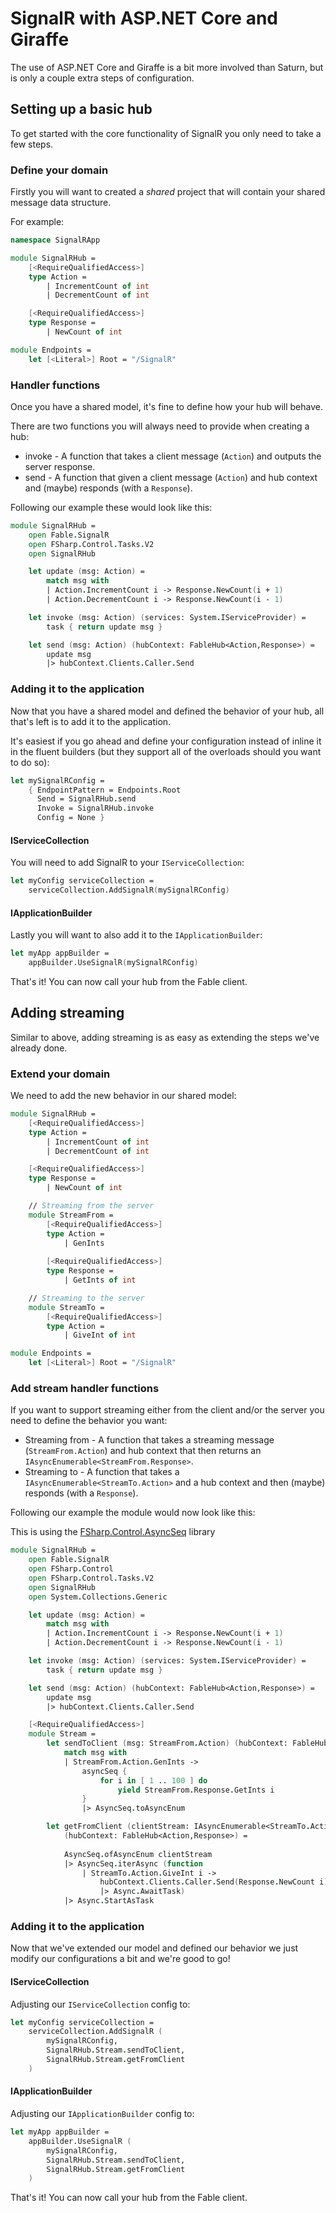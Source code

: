 # SignalR with ASP.NET Core and Giraffe

The use of ASP.NET Core and Giraffe is a bit
more involved than Saturn, but is only a couple extra
steps of configuration.

## Setting up a basic hub

To get started with the core functionality of SignalR
you only need to take a few steps.

### Define your domain

Firstly you will want to created a *shared* project that will
contain your shared message data structure.

For example:

```fsharp
namespace SignalRApp

module SignalRHub =
    [<RequireQualifiedAccess>]
    type Action =
        | IncrementCount of int
        | DecrementCount of int

    [<RequireQualifiedAccess>]
    type Response =
        | NewCount of int

module Endpoints =   
    let [<Literal>] Root = "/SignalR"
```

### Handler functions

Once you have a shared model, it's fine to define how your
hub will behave.

There are two functions you will always need to provide when
creating a hub:
* invoke - A function that takes a client message (`Action`) and outputs the server response.
* send - A function that given a client message (`Action`) and hub context and (maybe) responds 
(with a `Response`).

Following our example these would look like this:

```fsharp
module SignalRHub =
    open Fable.SignalR
    open FSharp.Control.Tasks.V2
    open SignalRHub

    let update (msg: Action) =
        match msg with
        | Action.IncrementCount i -> Response.NewCount(i + 1)
        | Action.DecrementCount i -> Response.NewCount(i - 1)

    let invoke (msg: Action) (services: System.IServiceProvider) =
        task { return update msg }

    let send (msg: Action) (hubContext: FableHub<Action,Response>) =
        update msg
        |> hubContext.Clients.Caller.Send
```

### Adding it to the application

Now that you have a shared model and defined the behavior of your hub, all
that's left is to add it to the application.

It's easiest if you go ahead and define your configuration instead of inline it
in the fluent builders (but they support all of the overloads should you want to do so):

```fsharp
let mySignalRConfig =
    { EndpointPattern = Endpoints.Root
      Send = SignalRHub.send
      Invoke = SignalRHub.invoke 
      Config = None }
```

#### IServiceCollection

You will need to add SignalR to your `IServiceCollection`:

```fsharp
let myConfig serviceCollection =
    serviceCollection.AddSignalR(mySignalRConfig)
```

#### IApplicationBuilder

Lastly you will want to also add it to the `IApplicationBuilder`:

```fsharp
let myApp appBuilder =
    appBuilder.UseSignalR(mySignalRConfig)
```

That's it! You can now call your hub from the Fable client.

## Adding streaming

Similar to above, adding streaming is as easy as extending the steps we've
already done.

### Extend your domain

We need to add the new behavior in our shared model:

```fsharp
module SignalRHub =
    [<RequireQualifiedAccess>]
    type Action =
        | IncrementCount of int
        | DecrementCount of int

    [<RequireQualifiedAccess>]
    type Response =
        | NewCount of int

    // Streaming from the server
    module StreamFrom =
        [<RequireQualifiedAccess>]
        type Action =
            | GenInts
        
        [<RequireQualifiedAccess>]
        type Response =
            | GetInts of int

    // Streaming to the server
    module StreamTo =
        [<RequireQualifiedAccess>]
        type Action =
            | GiveInt of int

module Endpoints =   
    let [<Literal>] Root = "/SignalR"
```

### Add stream handler functions

If you want to support streaming either from the client and/or the
server you need to define the behavior you want:
* Streaming from - A function that takes a streaming message (`StreamFrom.Action`) 
and hub context that then returns an `IAsyncEnumerable<StreamFrom.Response>`.
* Streaming to - A function that takes a `IAsyncEnumerable<StreamTo.Action>` and a hub context
and then (maybe) responds (with a `Response`).

Following our example the module would now look like this:

<Note type="tip">This is using the [FSharp.Control.AsyncSeq](https://github.com/fsprojects/FSharp.Control.AsyncSeq) library</Note>

```fsharp
module SignalRHub =
    open Fable.SignalR
    open FSharp.Control
    open FSharp.Control.Tasks.V2
    open SignalRHub
    open System.Collections.Generic

    let update (msg: Action) =
        match msg with
        | Action.IncrementCount i -> Response.NewCount(i + 1)
        | Action.DecrementCount i -> Response.NewCount(i - 1)

    let invoke (msg: Action) (services: System.IServiceProvider) =
        task { return update msg }

    let send (msg: Action) (hubContext: FableHub<Action,Response>) =
        update msg
        |> hubContext.Clients.Caller.Send

    [<RequireQualifiedAccess>]
    module Stream =
        let sendToClient (msg: StreamFrom.Action) (hubContext: FableHub<Action,Response>) =
            match msg with
            | StreamFrom.Action.GenInts ->
                asyncSeq {
                    for i in [ 1 .. 100 ] do
                        yield StreamFrom.Response.GetInts i
                }
                |> AsyncSeq.toAsyncEnum

        let getFromClient (clientStream: IAsyncEnumerable<StreamTo.Action>) 
            (hubContext: FableHub<Action,Response>) =
            
            AsyncSeq.ofAsyncEnum clientStream
            |> AsyncSeq.iterAsync (function 
                | StreamTo.Action.GiveInt i -> 
                    hubContext.Clients.Caller.Send(Response.NewCount i) 
                    |> Async.AwaitTask)
            |> Async.StartAsTask
```

### Adding it to the application

Now that we've extended our model and defined our behavior we just
modify our configurations a bit and we're good to go!

#### IServiceCollection

Adjusting our `IServiceCollection` config to:

```fsharp
let myConfig serviceCollection =
    serviceCollection.AddSignalR (
        mySignalRConfig, 
        SignalRHub.Stream.sendToClient, 
        SignalRHub.Stream.getFromClient
    )
```

#### IApplicationBuilder

Adjusting our `IApplicationBuilder` config to:

```fsharp
let myApp appBuilder =
    appBuilder.UseSignalR (
        mySignalRConfig, 
        SignalRHub.Stream.sendToClient, 
        SignalRHub.Stream.getFromClient
    )
```

That's it! You can now call your hub from the Fable client.